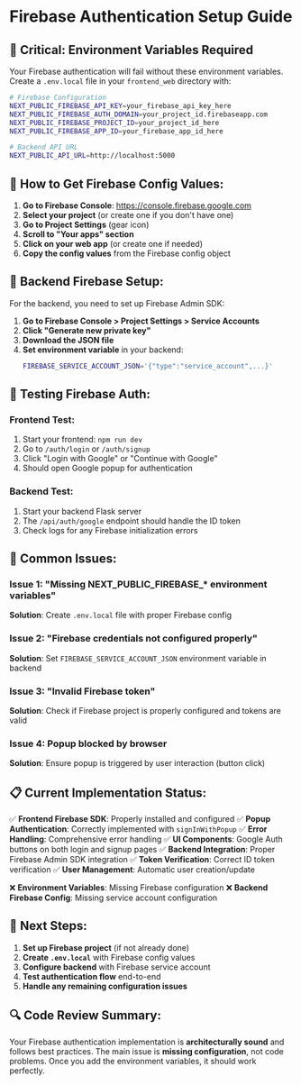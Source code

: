 # Firebase Authentication Setup Guide

## 🚨 Critical: Environment Variables Required

Your Firebase authentication will fail without these environment variables. Create a `.env.local` file in your `frontend_web` directory with:

```bash
# Firebase Configuration
NEXT_PUBLIC_FIREBASE_API_KEY=your_firebase_api_key_here
NEXT_PUBLIC_FIREBASE_AUTH_DOMAIN=your_project_id.firebaseapp.com
NEXT_PUBLIC_FIREBASE_PROJECT_ID=your_project_id_here
NEXT_PUBLIC_FIREBASE_APP_ID=your_firebase_app_id_here

# Backend API URL
NEXT_PUBLIC_API_URL=http://localhost:5000
```

## 🔧 How to Get Firebase Config Values:

1. **Go to Firebase Console**: https://console.firebase.google.com
2. **Select your project** (or create one if you don't have one)
3. **Go to Project Settings** (gear icon)
4. **Scroll to "Your apps" section**
5. **Click on your web app** (or create one if needed)
6. **Copy the config values** from the Firebase config object

## 🔧 Backend Firebase Setup:

For the backend, you need to set up Firebase Admin SDK:

1. **Go to Firebase Console > Project Settings > Service Accounts**
2. **Click "Generate new private key"**
3. **Download the JSON file**
4. **Set environment variable** in your backend:
   ```bash
   FIREBASE_SERVICE_ACCOUNT_JSON='{"type":"service_account",...}'
   ```

## 🧪 Testing Firebase Auth:

### Frontend Test:
1. Start your frontend: `npm run dev`
2. Go to `/auth/login` or `/auth/signup`
3. Click "Login with Google" or "Continue with Google"
4. Should open Google popup for authentication

### Backend Test:
1. Start your backend Flask server
2. The `/api/auth/google` endpoint should handle the ID token
3. Check logs for any Firebase initialization errors

## 🐛 Common Issues:

### Issue 1: "Missing NEXT_PUBLIC_FIREBASE_* environment variables"
**Solution**: Create `.env.local` file with proper Firebase config

### Issue 2: "Firebase credentials not configured properly"
**Solution**: Set `FIREBASE_SERVICE_ACCOUNT_JSON` environment variable in backend

### Issue 3: "Invalid Firebase token"
**Solution**: Check if Firebase project is properly configured and tokens are valid

### Issue 4: Popup blocked by browser
**Solution**: Ensure popup is triggered by user interaction (button click)

## 📋 Current Implementation Status:

✅ **Frontend Firebase SDK**: Properly installed and configured
✅ **Popup Authentication**: Correctly implemented with `signInWithPopup`
✅ **Error Handling**: Comprehensive error handling
✅ **UI Components**: Google Auth buttons on both login and signup pages
✅ **Backend Integration**: Proper Firebase Admin SDK integration
✅ **Token Verification**: Correct ID token verification
✅ **User Management**: Automatic user creation/update

❌ **Environment Variables**: Missing Firebase configuration
❌ **Backend Firebase Config**: Missing service account configuration

## 🎯 Next Steps:

1. **Set up Firebase project** (if not already done)
2. **Create `.env.local`** with Firebase config values
3. **Configure backend** with Firebase service account
4. **Test authentication flow** end-to-end
5. **Handle any remaining configuration issues**

## 🔍 Code Review Summary:

Your Firebase authentication implementation is **architecturally sound** and follows best practices. The main issue is **missing configuration**, not code problems. Once you add the environment variables, it should work perfectly.
